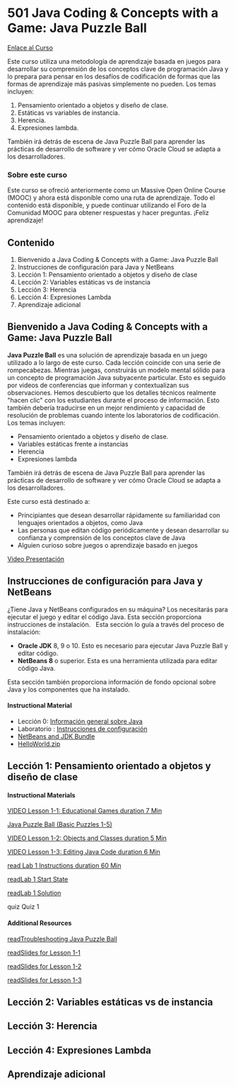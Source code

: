 # 501 Java Coding & Concepts with a Game: Java Puzzle Ball

[Enlace al Curso](https://apexapps.oracle.com/pls/apex/f?p=44785:50:12540389146588:::50:P50_COURSE_ID,P50_EVENT_ID:134,5710)

Este curso utiliza una metodología de aprendizaje basada en juegos para desarrollar su comprensión de los conceptos clave de programación Java y lo prepara para pensar en los desafíos de codificación de formas que las formas de aprendizaje más pasivas simplemente no pueden. Los temas incluyen: 

1) Pensamiento orientado a objetos y diseño de clase. 
2) Estáticas vs variables de instancia. 
3) Herencia. 
4) Expresiones lambda. 

También irá detrás de escena de Java Puzzle Ball para aprender las prácticas de desarrollo de software y ver cómo Oracle Cloud se adapta a los desarrolladores.

### Sobre este curso

Este curso se ofreció anteriormente como un Massive Open Online Course (MOOC) y ahora está disponible como una ruta de aprendizaje. Todo el contenido está disponible, y puede continuar utilizando el Foro de la Comunidad MOOC para obtener respuestas y hacer preguntas. ¡Feliz aprendizaje!

## Contenido

1. Bienvenido a Java Coding & Concepts with a Game: Java Puzzle Ball
2. Instrucciones de configuración para Java y NetBeans
3. Lección 1: Pensamiento orientado a objetos y diseño de clase
4. Lección 2: Variables estáticas vs de instancia
5. Lección 3: Herencia
6. Lección 4: Expresiones Lambda
7. Aprendizaje adicional

## Bienvenido a Java Coding & Concepts with a Game: Java Puzzle Ball

**Java Puzzle Ball** es una solución de aprendizaje basada en un juego utilizado a lo largo de este curso. Cada lección coincide con una serie de rompecabezas. Mientras juegas, construirás un modelo mental sólido para un concepto de programación Java subyacente particular. Esto es seguido por videos de conferencias que informan y contextualizan sus observaciones. Hemos descubierto que los detalles técnicos realmente "hacen clic" con los estudiantes durante el proceso de información. Esto también debería traducirse en un mejor rendimiento y capacidad de resolución de problemas cuando intente los laboratorios de codificación. Los temas incluyen:

* Pensamiento orientado a objetos y diseño de clase.
* Variables estáticas frente a instancias
* Herencia
* Expresiones lambda

También irá detrás de escena de Java Puzzle Ball para aprender las prácticas de desarrollo de software y ver cómo Oracle Cloud se adapta a los desarrolladores.

Este curso está destinado a:

* Principiantes que desean desarrollar rápidamente su familiaridad con lenguajes orientados a objetos, como Java
* Las personas que editan código periódicamente y desean desarrollar su confianza y comprensión de los conceptos clave de Java
* Alguien curioso sobre juegos o aprendizaje basado en juegos

[Video Presentación](https://www.youtube.com/watch?v=7a0f15diiPU&feature=youtu.be)

## Instrucciones de configuración para Java y NetBeans

¿Tiene Java y NetBeans configurados en su máquina? Los necesitarás para ejecutar el juego y editar el código Java. Esta sección proporciona instrucciones de instalación.
 
Esta sección lo guía a través del proceso de instalación:

* **Oracle JDK** 8, 9 o 10. Esto es necesario para ejecutar Java Puzzle Ball y editar código.
* **NetBeans 8** o superior. Esta es una herramienta utilizada para editar código Java.

Esta sección también proporciona información de fondo opcional sobre Java y los componentes que ha instalado.

#### Instructional Material

* Lección 0: [Información general sobre Java](pdfs/Lesson_0.pdf)
* Laboratorio : [Instrucciones de configuración](pdfs/Lab0_Instructions.pdfs)
* [NetBeans and JDK Bundle](https://www.oracle.com/java/technologies/javase-downloads.html)
* [HelloWorld.zip](https://www.oracle.com/webfolder/technetwork/tutorials/JavaPuzzleBall/Setup/HelloWorld.zip)

## Lección 1: Pensamiento orientado a objetos y diseño de clase

#### Instructional Materials

[VIDEO Lesson 1-1: Educational Games	duration 7 Min](https://www.youtube.com/watch?v=6dD0ACeXX48&feature=emb_logo)

[Java Puzzle Ball (Basic Puzzles 1-5)](https://www.oracle.com/webfolder/technetwork/tutorials/JavaPuzzleBall/JavaPuzzleBall.jar)	

[VIDEO Lesson 1-2: Objects and Classes	duration 5 Min](https://www.youtube.com/watch?v=Syjmpp2mFKM&feature=emb_logo)

[VIDEO Lesson 1-3: Editing Java Code	duration 6 Min](https://www.youtube.com/watch?v=9OYbUBXC8mY&feature=emb_logo)

[read Lab 1 Instructions	duration 60 Min](https://www.oracle.com/webfolder/technetwork/tutorials/JavaPuzzleBall/Lesson1/Lab1%20Instructions.pdf)

[readLab 1 Start State](https://www.oracle.com/webfolder/technetwork/tutorials/JavaPuzzleBall/Lesson1/JPB_MOOC_Lab1.zip)

[readLab 1 Solution](https://www.oracle.com/webfolder/technetwork/tutorials/JavaPuzzleBall/Lesson1/JPB_MOOC_Lab1_Soln.zip)

quiz Quiz 1

#### Additional Resources

[readTroubleshooting Java Puzzle Ball](https://www.oracle.com/webfolder/technetwork/tutorials/JavaPuzzleBall/Lesson1/JPB_Troubleshooting.pdf)

[readSlides for Lesson 1-1](https://www.oracle.com/webfolder/technetwork/tutorials/JavaPuzzleBall/Lesson1/Lesson%201-1.pdf)

[readSlides for Lesson 1-2](https://www.oracle.com/webfolder/technetwork/tutorials/JavaPuzzleBall/Lesson1/Lesson%201-2.pdf)	

[readSlides for Lesson 1-3](https://www.oracle.com/webfolder/technetwork/tutorials/JavaPuzzleBall/Lesson1/Lesson%201-3.pdf)

## Lección 2: Variables estáticas vs de instancia
## Lección 3: Herencia
## Lección 4: Expresiones Lambda
## Aprendizaje adicional
